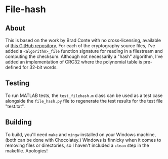 # File-hash

## About
This is based on the work by Brad Conte with no cross-licensing, available at
[this GitHub repository.](https://github.com/B-Con/crypto-algorithms) For each of the
cryptography source files, I've added a `<algorithm>_file` function signature for reading
in a filestream and computing the checksum. Although not necessarily a "hash" algorithm,
I've added an implementation of CRC32 where the polynomial table is pre-defined for 32-bit words.

## Testing
To run MATLAB tests, the `test_filehash.m` class can be used as a test case alongside the `file_hash.py`
file to regenerate the test results for the test file "test.txt".

## Building
To build, you'll need `make` and `mingw` installed on your Windows machine, (both can be done with Chocolatey.)
Windows is finnicky when it comes to removing files or directories, so I haven't included a `clean` step in the
makefile. Apologies!